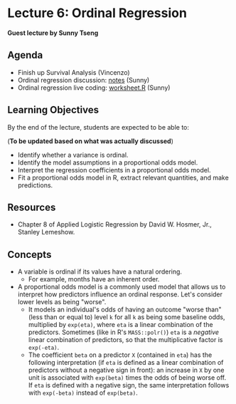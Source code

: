 # Lecture 6: Ordinal Regression

**Guest lecture by Sunny Tseng**

## Agenda

- Finish up Survival Analysis (Vincenzo)
- Ordinal regression discussion: [notes](https://ubc-mds.github.io/DSCI_562/lec6/OLR_GL.pdf) (Sunny)
- Ordinal regression live coding: [worksheet.R](https://ubc-mds.github.io/DSCI_562/lec6/worksheet.R) (Sunny)

## Learning Objectives

By the end of the lecture, students are expected to be able to:

(**To be updated based on what was actually discussed**)

- Identify whether a variance is ordinal.
- Identify the model assumptions in a proportional odds model.
- Interpret the regression coefficients in a proportional odds model.
- Fit a proportional odds model in R, extract relevant quantities, and make predictions. 

## Resources

- Chapter 8 of Applied Logistic Regression by David W. Hosmer, Jr., Stanley Lemeshow.

## Concepts

- A variable is ordinal if its values have a natural ordering.
	- For example, months have an inherent order.
- A proportional odds model is a commonly used model that allows us to interpret how predictors influence an ordinal response. Let's consider lower levels as being "worse".
	- It models an individual's odds of having an outcome "worse than" (less than or equal to) level `k` for all `k` as being some baseline odds, multiplied by `exp(eta)`, where `eta` is a linear combination of the predictors. Sometimes (like in R's `MASS::polr()`) `eta` is a _negative_ linear combination of predictors, so that the multiplicative factor is `exp(-eta)`.
	- The coefficient `beta` on a predictor `X` (contained in `eta`) has the following interpretation (if `eta` is defined as a linear combination of predictors without a negative sign in front): an increase in `X` by one unit is associated with `exp(beta)` times the odds of being worse off. If `eta` is defined with a negative sign, the same interpretation follows with `exp(-beta)` instead of `exp(beta)`.